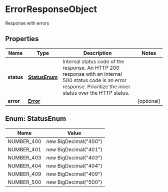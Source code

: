 

# ErrorResponseObject

Response with errors

## Properties

| Name | Type | Description | Notes |
|------------ | ------------- | ------------- | -------------|
|**status** | [**StatusEnum**](#StatusEnum) | Internal status code of the response. An HTTP 200 response with an internal 500 status code is an error response. Prioritize the inner status over the HTTP status. |  |
|**error** | [**Error**](Error.md) |  |  [optional] |



## Enum: StatusEnum

| Name | Value |
|---- | -----|
| NUMBER_400 | new BigDecimal(&quot;400&quot;) |
| NUMBER_401 | new BigDecimal(&quot;401&quot;) |
| NUMBER_403 | new BigDecimal(&quot;403&quot;) |
| NUMBER_404 | new BigDecimal(&quot;404&quot;) |
| NUMBER_409 | new BigDecimal(&quot;409&quot;) |
| NUMBER_500 | new BigDecimal(&quot;500&quot;) |



